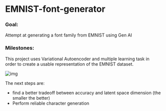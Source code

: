 # EMNIST-font-generator

### Goal:

Attempt at generating a font family from EMNIST using Gen AI

### Milestones:

This project uses Variational Autoencoder and multiple learning task in order to create
a usable representation of the EMNIST dataset.

![img](/latent_vis/latent_space_evolution.gif)

The next steps are:

- find a better tradeoff between accuracy and latent space dimension (the smaller the better)
- Perform reliable character generation 